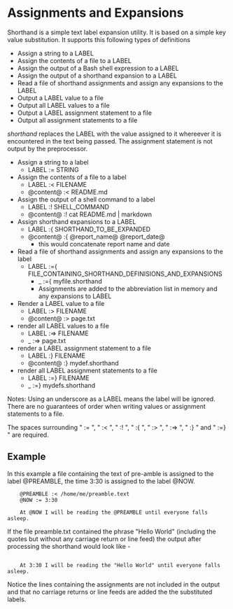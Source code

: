 
# Assignments and Expansions

Shorthand is a simple text label expansion utility. It is based on a simple key value substitution.  It supports this following types of definitions

+ Assign a string to a LABEL
+ Assign the contents of a file to a LABEL
+ Assign the output of a Bash shell expression to a LABEL
+ Assign the output of a shorthand expansion to a LABEL
+ Read a file of shorthand assignments and assign any expansions to the LABEL
+ Output a LABEL value to a file
+ Output all LABEL values to a file
+ Output a LABEL assignment statement to a file
+ Output all assignment statements to a file

*shorthand* replaces the LABEL with the value assigned to it whereever it is encountered in the text being passed. The assignment statement is not output by the preprocessor.


+ Assign a string to a label
    + LABEL := STRING
+ Assign the contents of a file to a label
    + LABEL :< FILENAME
    + @content@ :< README.md
+ Assign the output of a shell command to a label
    + LABEL :! SHELL_COMMAND
    + @content@ :! cat README.md | markdown
+ Assign shorthand expansions to a LABEL
    + LABEL :{ SHORTHAND_TO_BE_EXPANDED
    + @content@ :{ @report_name@ @report_date@
        + this would concatenate report name and date
+ Read a file of shorthand assignments and assign any expansions to the label
    + LABEL :={ FILE_CONTAINING_SHORTHAND_DEFINISIONS_AND_EXPANSIONS
        + _ :={ myfile.shorthand
        + Assignments are added to the abbreviation list in memory and any expansions to LABEL
+ Render a LABEL value to a file
    + LABEL :> FILENAME
    + @content@ :> page.txt
+ render all LABEL values to a file
    + LABEL :=> FILENAME
    + _ :=> page.txt
+ render a LABEL assignment statement to a file
    + LABEL :} FILENAME
    + @content@ :} mydef.shorthand
+ render all LABEL assignment statements to a file
    + LABEL :=} FILENAME 
    + _ :=} mydefs.shorthand

Notes: Using an underscore as a LABEL means the label will be ignored. There are no guarantees of order when writing values or assignment statements to a file.

The spaces surrounding " := ", " :< ", " :! ", " :{ ", " :> ", " :=> ", " :} " and " :=} " are required.


## Example

In this example a file containing the text of pre-amble is assigned to the label @PREAMBLE, the time 3:30 is assigned to the label @NOW.  
```text
    @PREAMBLE :< /home/me/preamble.text
    @NOW := 3:30

    At @NOW I will be reading the @PREAMBLE until everyone falls asleep.
```

If the file preamble.txt contained the phrase "Hello World" (including the quotes but without any carriage return or line feed) the output after processing the shorthand would look like -

```text

    At 3:30 I will be reading the "Hello World" until everyone falls asleep.
```

Notice the lines containing the assignments are not included in the output and that no carriage returns or line feeds are added the the substituted labels.


